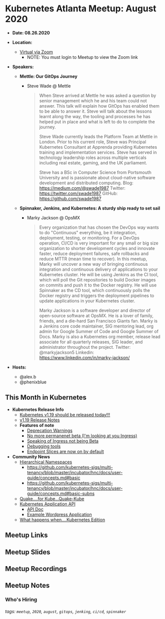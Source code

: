 # Kubernetes Atlanta Meetup: August 2020<!--Month Year-->

- **Date: 08.26.2020**<!--date as MM.DD.YYYY-->
- **Location:**
    - [Virtual via Zoom](https://www.meetup.com/Kubernetes-Atlanta-Meetup/events/272232711/)
      - NOTE: You must login to Meetup to view the Zoom link
- **Speakers:**
    - **Mettle: Our GitOps Journey**<!--presentation title-->
        - Steve Wade @ Mettle<!--speaker name/company-->

            > When Steve arrived at Mettle he was asked a question by senior management which he and his team could not answer. This talk will explain how GitOps has enabled them to be able to answer it. Steve will talk about the lessons learnt along the way, the tooling and processes he has helped put in place and what is left to do to complete the journey.
            > 
            > Steve Wade currently leads the Platform Team at Mettle in London. Prior to his current role, Steve was Principal Kubernetes Consultant at Apprenda providing Kubernetes training and implementation services. Steve has served in technology leadership roles across multiple verticals including real estate, gaming, and the UK parliament.
            > 
            > Steve has a BSc in Computer Science from Portsmouth University and is passionate about cloud-native software development and distributed computing.
            > Blog: https://medium.com/@swade1987
            > Twitter: https://twitter.com/swade1987
            > GitHub: https://github.com/swade1987

    - **Spinnaker, Jenkins, and Kubernetes: A sturdy ship ready to set sail**
        - Marky Jackson @ OpsMX

            > Every organization that has chosen the DevOps way wants to do "Continuous" everything, be it integration, deployment, testing, or monitoring. For a DevOps operation, CI/CD is very important for any small or big size organization to shorter development cycles and innovate faster, reduce deployment failures, safe rollbacks and reduce MTTR (mean time to recover).
            > In this meetup, Marky will uncover a new way of bringing continuous integration and continuous delivery of applications to your Kubernetes cluster. He will be using Jenkins as the CI tool, which will poll the Git repositories to build Docker images on commits and push it to the Docker registry. He will use Spinnaker as the CD tool, which continuously polls the Docker registry and triggers the deployment pipelines to update applications in your Kubernetes cluster.
            > 
            > Marky Jackson is a software developer and director of open-source software at OpsMX. He is a lover of family, friends, and a die-hard San Francisco Giants fan.
            > Marky is a Jenkins core code maintainer, SIG mentoring lead, org admin for Google Summer of Code and Google Summer of Docs.
            > Marky is also a Kubernetes org member, release lead associate for all quarterly releases, SIG leader, and administrator throughout the project.
            > Twitter: @markyjackson5
            > Linkedin: https://www.linkedin.com/in/marky-jackson/

- **Hosts:**
    - @alex.b
    - @phenixblue

## This Month in Kubernetes

- **Kubernetes Release Info**
    - [Kubernetes v1.19 should be released today!!!](https://github.com/kubernetes/sig-release/pull/1191)
    - [v1.19 Release Notes](https://github.com/kubernetes/sig-release/pull/1194/files)
    - **Features of note**
        - [Deprecation Warnings](https://github.com/kubernetes/kubernetes/blob/master/CHANGELOG/CHANGELOG-1.19.md#deprecation-warnings)
        - [No more permanenet beta (I'm looking at you Ingress)](https://github.com/kubernetes/kubernetes/blob/master/CHANGELOG/CHANGELOG-1.19.md#avoiding-permanent-beta)
        - [Speaking of Ingress not being Beta](https://github.com/kubernetes/kubernetes/blob/master/CHANGELOG/CHANGELOG-1.19.md#ingress-graduates-to-general-availability)
        - [Debugging tools](https://github.com/kubernetes/kubernetes/blob/master/CHANGELOG/CHANGELOG-1.19.md#expanded-cli-support-for-debugging-workloads-and-nodes)
        - [Endpoint Slices are now on by default](https://github.com/kubernetes/kubernetes/blob/master/CHANGELOG/CHANGELOG-1.19.md#endpointslices-are-now-enabled-by-default)
- **Community News**
    - [Hierarchical Namespaces](https://kubernetes.io/blog/2020/08/14/introducing-hierarchical-namespaces/)
        - https://github.com/kubernetes-sigs/multi-tenancy/blob/master/incubator/hnc/docs/user-guide/concepts.md#basic
        - https://github.com/kubernetes-sigs/multi-tenancy/blob/master/incubator/hnc/docs/user-guide/concepts.md#basic-subns
    - [Quake....for Kube...Quake-Kube](https://github.com/criticalstack/quake-kube)
    - [Kubernetes Application API](https://github.com/kubernetes-sigs/application)
        - [API Doc](https://github.com/kubernetes-sigs/application/blob/master/docs/api.md)
        - [Example Wordpress Application](https://github.com/kubernetes-sigs/application/blob/master/docs/examples/wordpress/application.yaml)
    - [What happens when....Kubernetes Edition](https://github.com/jamiehannaford/what-happens-when-k8s)

## Meetup Links

## Meetup Slides

## Meetup Recordings

## Meetup Notes

### Who's Hiring 

<!--Company Name: Positions hiring for (link to hiring page), Contact Name/email/etc-->

###### tags: `meetup`, `2020`, `august`, `gitops`, `jenking`, `ci/cd`, `spinnaker` <!--Add additional tags for `year`, `month` and anything else pertinent-->
